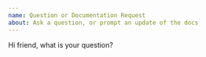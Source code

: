 ```yaml
---
name: Question or Documentation Request
about: Ask a question, or prompt an update of the docs
---
```


Hi friend, what is your question?


